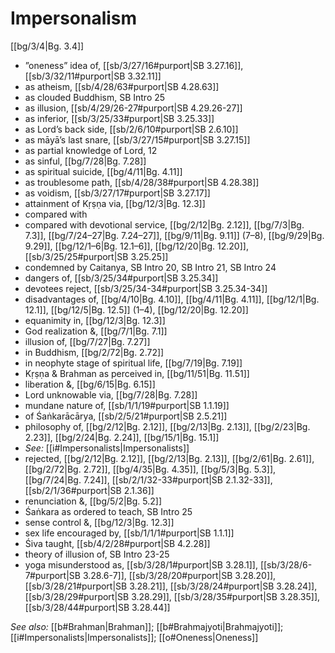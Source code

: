 # Impersonalism

[[bg/3/4|Bg. 3.4]]

* ”oneness” idea of, [[sb/3/27/16#purport|SB 3.27.16]], [[sb/3/32/11#purport|SB 3.32.11]]
* as atheism, [[sb/4/28/63#purport|SB 4.28.63]]
* as clouded Buddhism, SB Intro 25
* as illusion, [[sb/4/29/26-27#purport|SB 4.29.26-27]]
* as inferior, [[sb/3/25/33#purport|SB 3.25.33]]
* as Lord’s back side, [[sb/2/6/10#purport|SB 2.6.10]]
* as māyā’s last snare, [[sb/3/27/15#purport|SB 3.27.15]]
* as partial knowledge of Lord, 12 
* as sinful, [[bg/7/28|Bg. 7.28]]
* as spiritual suicide, [[bg/4/11|Bg. 4.11]]
* as troublesome path, [[sb/4/28/38#purport|SB 4.28.38]]
* as voidism, [[sb/3/27/17#purport|SB 3.27.17]]
* attainment of Kṛṣṇa via, [[bg/12/3|Bg. 12.3]]
* compared with 
* compared with devotional service, [[bg/2/12|Bg. 2.12]], [[bg/7/3|Bg. 7.3]], [[bg/7/24–27|Bg. 7.24–27]], [[bg/9/11|Bg. 9.11]] (7–8), [[bg/9/29|Bg. 9.29]], [[bg/12/1–6|Bg. 12.1–6]], [[bg/12/20|Bg. 12.20]], [[sb/3/25/25#purport|SB 3.25.25]]
* condemned by Caitanya, SB Intro 20, SB Intro 21, SB Intro 24
* dangers of, [[sb/3/25/34#purport|SB 3.25.34]]
* devotees reject, [[sb/3/25/34-34#purport|SB 3.25.34-34]]
* disadvantages of, [[bg/4/10|Bg. 4.10]], [[bg/4/11|Bg. 4.11]], [[bg/12/1|Bg. 12.1]], [[bg/12/5|Bg. 12.5]] (1–4), [[bg/12/20|Bg. 12.20]]
* equanimity in, [[bg/12/3|Bg. 12.3]]
* God realization &, [[bg/7/1|Bg. 7.1]]
* illusion of, [[bg/7/27|Bg. 7.27]]
* in Buddhism, [[bg/2/72|Bg. 2.72]]
* in neophyte stage of spiritual life, [[bg/7/19|Bg. 7.19]]
* Kṛṣṇa & Brahman as perceived in, [[bg/11/51|Bg. 11.51]]
* liberation &, [[bg/6/15|Bg. 6.15]]
* Lord unknowable via, [[bg/7/28|Bg. 7.28]]
* mundane nature of, [[sb/1/1/19#purport|SB 1.1.19]]
* of Śaṅkarācārya, [[sb/2/5/21#purport|SB 2.5.21]]
* philosophy of, [[bg/2/12|Bg. 2.12]], [[bg/2/13|Bg. 2.13]], [[bg/2/23|Bg. 2.23]], [[bg/2/24|Bg. 2.24]], [[bg/15/1|Bg. 15.1]]
* *See:* [[i#Impersonalists|Impersonalists]] 
* rejected, [[bg/2/12|Bg. 2.12]], [[bg/2/13|Bg. 2.13]], [[bg/2/61|Bg. 2.61]], [[bg/2/72|Bg. 2.72]], [[bg/4/35|Bg. 4.35]], [[bg/5/3|Bg. 5.3]], [[bg/7/24|Bg. 7.24]], [[sb/2/1/32-33#purport|SB 2.1.32-33]], [[sb/2/1/36#purport|SB 2.1.36]]
* renunciation &, [[bg/5/2|Bg. 5.2]]
* Śaṅkara as ordered to teach, SB Intro 25
* sense control &, [[bg/12/3|Bg. 12.3]]
* sex life encouraged by, [[sb/1/1/1#purport|SB 1.1.1]]
* Śiva taught, [[sb/4/2/28#purport|SB 4.2.28]]
* theory of illusion of, SB Intro 23-25
* yoga misunderstood as, [[sb/3/28/1#purport|SB 3.28.1]], [[sb/3/28/6-7#purport|SB 3.28.6-7]], [[sb/3/28/20#purport|SB 3.28.20]], [[sb/3/28/21#purport|SB 3.28.21]], [[sb/3/28/24#purport|SB 3.28.24]], [[sb/3/28/29#purport|SB 3.28.29]], [[sb/3/28/35#purport|SB 3.28.35]], [[sb/3/28/44#purport|SB 3.28.44]]

*See also:* [[b#Brahman|Brahman]]; [[b#Brahmajyoti|Brahmajyoti]]; [[i#Impersonalists|Impersonalists]]; [[o#Oneness|Oneness]]
